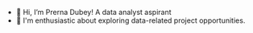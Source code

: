 - 👋 Hi, I’m Prerna Dubey!
    A data analyst aspirant
- 👀 I'm enthusiastic about exploring data-related project opportunities.


<!---
PrernaDubey30/PrernaDubey30 is a ✨ special ✨ repository because its `README.md` (this file) appears on your GitHub profile.
You can click the Preview link to take a look at your changes.
--->
